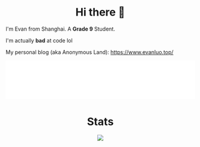 <h1 align="center">Hi there 👋</h1>

I'm Evan from Shanghai. A **Grade 9** Student. 

I'm actually **bad** at code lol

My personal blog (aka Anonymous Land): https://www.evanluo.top/

<p align="center"> 
<img src="https://raw.githubusercontent.com/EvanNotFound/EvanNotFound/main/AnonLand_svg_white_96px.svg">
</p>

<h1 align="center">Stats</h1>

<p align="center"> 
  <img src="https://github-readme-stats.vercel.app/api?username=evannotfound&show_icons=true&theme=algolia&hide_border=1)](https://github.com/anuraghazra/github-readme-stats">
</p>



